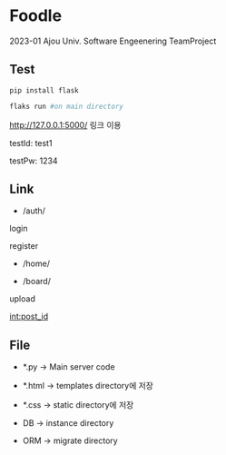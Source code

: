 # Foodle
2023-01 Ajou Univ. Software Engeenering TeamProject

## Test
```
pip install flask
```
```python
flaks run #on main directory
```

http://127.0.0.1:5000/ 링크 이용

testId: test1

testPw: 1234

## Link

- /auth/

 login

 register

- /home/

- /board/

 upload
 
 <int:post_id>
 
## File

- *.py -> Main server code

- *.html -> templates directory에 저장

- *.css -> static directory에 저장

- DB -> instance directory

- ORM -> migrate directory
